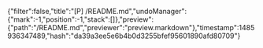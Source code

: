 {"filter":false,"title":"[P] /README.md","undoManager":{"mark":-1,"position":-1,"stack":[]},"preview":{"path":"/README.md","previewer":"preview.markdown"},"timestamp":1485936347489,"hash":"da39a3ee5e6b4b0d3255bfef95601890afd80709"}